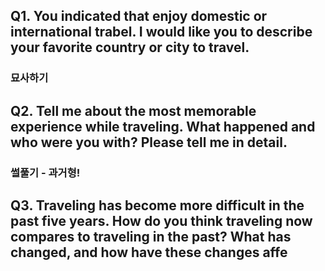 ## Q1. You indicated that enjoy domestic or international trabel. I would like you to describe your favorite country or city to travel.
### 묘사하기

## Q2. Tell me about the most memorable experience while traveling. What happened and who were you with? Please tell me in detail.
### 썰풀기 - 과거형!

## Q3. Traveling has become more difficult in the past five years. How do you think traveling now compares to traveling in the past? What has changed, and how have these changes affe